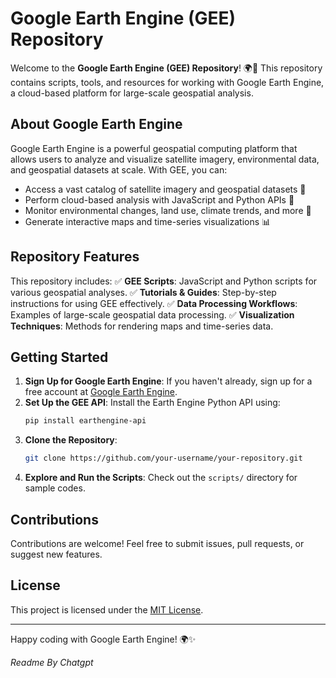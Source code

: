 # Google Earth Engine (GEE) Repository

Welcome to the **Google Earth Engine (GEE) Repository**! 🌍🚀 This repository contains scripts, tools, and resources for working with Google Earth Engine, a cloud-based platform for large-scale geospatial analysis.

## About Google Earth Engine
Google Earth Engine is a powerful geospatial computing platform that allows users to analyze and visualize satellite imagery, environmental data, and geospatial datasets at scale. With GEE, you can:
- Access a vast catalog of satellite imagery and geospatial datasets 📡
- Perform cloud-based analysis with JavaScript and Python APIs 🐍
- Monitor environmental changes, land use, climate trends, and more 🌱
- Generate interactive maps and time-series visualizations 📊

## Repository Features
This repository includes:
✅ **GEE Scripts**: JavaScript and Python scripts for various geospatial analyses.
✅ **Tutorials & Guides**: Step-by-step instructions for using GEE effectively.
✅ **Data Processing Workflows**: Examples of large-scale geospatial data processing.
✅ **Visualization Techniques**: Methods for rendering maps and time-series data.

## Getting Started
1. **Sign Up for Google Earth Engine**: If you haven't already, sign up for a free account at [Google Earth Engine](https://earthengine.google.com/).
2. **Set Up the GEE API**: Install the Earth Engine Python API using:
   ```sh
   pip install earthengine-api
   ```
3. **Clone the Repository**:
   ```sh
   git clone https://github.com/your-username/your-repository.git
   ```
4. **Explore and Run the Scripts**: Check out the `scripts/` directory for sample codes.

## Contributions
Contributions are welcome! Feel free to submit issues, pull requests, or suggest new features.

## License
This project is licensed under the [MIT License](LICENSE).

---
Happy coding with Google Earth Engine! 🌍✨

*Readme By Chatgpt*
